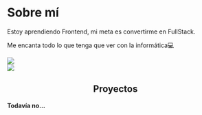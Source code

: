 <h1>Sobre mí</h1>
<p>Estoy aprendiendo Frontend, mi meta es convertirme en FullStack.</p>

<p>Me encanta todo lo que tenga que ver con la informática💻</p>
<div>
    <a href="https://twitter.com/wycha_">
        <img src="https://img.shields.io/twitter/follow/wycha_?&color=0d0d0d&labelColor=222222&label=Twitter&style=flat">
    </a>
</div>
<div>
    <img src="https://img.shields.io/static/v1?label=Contacto&message=contact@wycha.me&color=0d0d0d&labelColor=222222">
</div>
<h2 align= center>Proyectos</h2>
<p><strong>Todavía no...<strong/></p>



